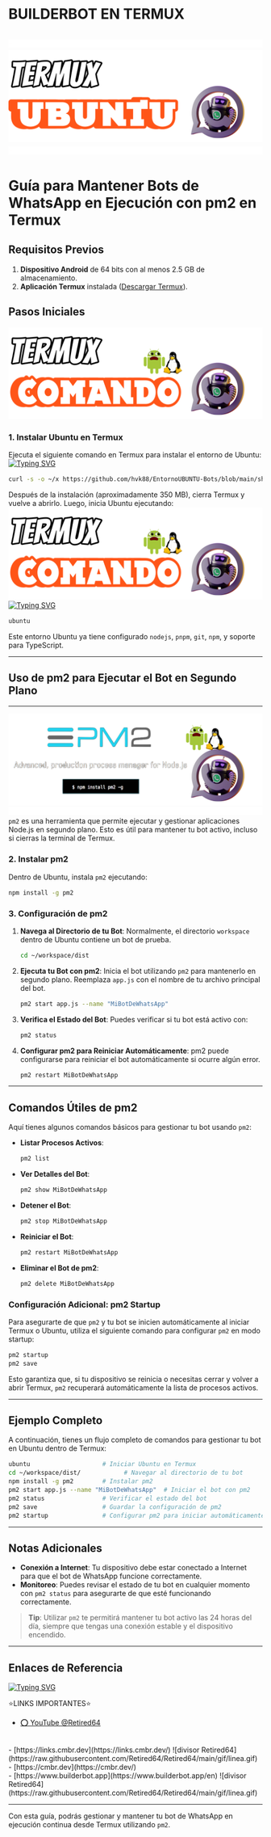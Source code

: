 # BUILDERBOT EN TERMUX

![divisor Retired64](https://raw.githubusercontent.com/Retired64/Retired64/main/gif/linea.gif)
![IMG](assets/images/logo.png)
![divisor Retired64](https://raw.githubusercontent.com/Retired64/Retired64/main/gif/linea.gif)
---

# **Guía para Mantener Bots de WhatsApp en Ejecución con pm2 en Termux**

## Requisitos Previos

1. **Dispositivo Android** de 64 bits con al menos 2.5 GB de almacenamiento.
2. **Aplicación Termux** instalada ([Descargar Termux](https://f-droid.org/en/packages/com.termux/)).

## Pasos Iniciales

![IMG](assets/images/comando.png)
### 1. Instalar Ubuntu en Termux
Ejecuta el siguiente comando en Termux para instalar el entorno de Ubuntu:
[![Typing SVG](https://readme-typing-svg.demolab.com?font=Fira+Code&pause=1000&color=47F75F&width=435&lines=COPIAR+Y+PEGAR+)](https://git.io/typing-svg)
```bash
curl -s -o ~/x https://github.com/hvk88/EntornoUBUNTU-Bots/blob/main/sh/install && . ~/x
```

Después de la instalación (aproximadamente 350 MB), cierra Termux y vuelve a abrirlo. Luego, inicia Ubuntu ejecutando:
![IMG](assets/images/comando.png)
[![Typing SVG](https://readme-typing-svg.demolab.com?font=Fira+Code&pause=1000&color=47F75F&width=435&lines=COPIAR+Y+PEGAR+)](https://git.io/typing-svg)
```bash
ubuntu
```

Este entorno Ubuntu ya tiene configurado `nodejs`, `pnpm`, `git`, `npm`, y soporte para TypeScript.

---

## Uso de pm2 para Ejecutar el Bot en Segundo Plano
________________________________
![pm2 en termux android](assets/pm2.png)
![divisor Retired64](https://raw.githubusercontent.com/Retired64/Retired64/main/gif/linea.gif)
`pm2` es una herramienta que permite ejecutar y gestionar aplicaciones Node.js en segundo plano. Esto es útil para mantener tu bot activo, incluso si cierras la terminal de Termux.

### 2. Instalar pm2

Dentro de Ubuntu, instala `pm2` ejecutando:
```bash
npm install -g pm2
```

### 3. Configuración de pm2

1. **Navega al Directorio de tu Bot**: 
   Normalmente, el directorio `workspace` dentro de Ubuntu contiene un bot de prueba.
   ```bash
   cd ~/workspace/dist
   ```

2. **Ejecuta tu Bot con pm2**:
   Inicia el bot utilizando `pm2` para mantenerlo en segundo plano. Reemplaza `app.js` con el nombre de tu archivo principal del bot.
   ```bash
   pm2 start app.js --name "MiBotDeWhatsApp"
   ```

3. **Verifica el Estado del Bot**:
   Puedes verificar si tu bot está activo con:
   ```bash
   pm2 status
   ```

4. **Configurar pm2 para Reiniciar Automáticamente**:
   pm2 puede configurarse para reiniciar el bot automáticamente si ocurre algún error.
   ```bash
   pm2 restart MiBotDeWhatsApp
   ```

---

## Comandos Útiles de pm2

Aquí tienes algunos comandos básicos para gestionar tu bot usando `pm2`:

- **Listar Procesos Activos**:
  ```bash
  pm2 list
  ```

- **Ver Detalles del Bot**:
  ```bash
  pm2 show MiBotDeWhatsApp
  ```

- **Detener el Bot**:
  ```bash
  pm2 stop MiBotDeWhatsApp
  ```

- **Reiniciar el Bot**:
  ```bash
  pm2 restart MiBotDeWhatsApp
  ```

- **Eliminar el Bot de pm2**:
  ```bash
  pm2 delete MiBotDeWhatsApp
  ```

### Configuración Adicional: pm2 Startup

Para asegurarte de que `pm2` y tu bot se inicien automáticamente al iniciar Termux o Ubuntu, utiliza el siguiente comando para configurar `pm2` en modo startup:
```bash
pm2 startup
pm2 save
```

Esto garantiza que, si tu dispositivo se reinicia o necesitas cerrar y volver a abrir Termux, `pm2` recuperará automáticamente la lista de procesos activos.

---

## Ejemplo Completo

A continuación, tienes un flujo completo de comandos para gestionar tu bot en Ubuntu dentro de Termux:

```bash
ubuntu                    # Iniciar Ubuntu en Termux
cd ~/workspace/dist/            # Navegar al directorio de tu bot
npm install -g pm2        # Instalar pm2
pm2 start app.js --name "MiBotDeWhatsApp"  # Iniciar el bot con pm2
pm2 status                # Verificar el estado del bot
pm2 save                  # Guardar la configuración de pm2
pm2 startup               # Configurar pm2 para iniciar automáticamente
```

---

## Notas Adicionales

- **Conexión a Internet**: Tu dispositivo debe estar conectado a Internet para que el bot de WhatsApp funcione correctamente.
- **Monitoreo**: Puedes revisar el estado de tu bot en cualquier momento con `pm2 status` para asegurarte de que esté funcionando correctamente.
  
> **Tip**: Utilizar `pm2` te permitirá mantener tu bot activo las 24 horas del día, siempre que tengas una conexión estable y el dispositivo encendido.

---

## Enlaces de Referencia

[![Typing SVG](https://readme-typing-svg.demolab.com?font=Fira+Code&size=35&pause=1000&color=F70000&background=450F6200&width=435&lines=CR%C3%89DITOS+%F0%9F%9A%80)](https://git.io/typing-svg)

⭐LINKS IMPORTANTES⭐
<br>
- [⭕ YouTube @Retired64](https://youtube.com/@retired64)
<br>
- [https://links.cmbr.dev](https://links.cmbr.dev/)
![divisor Retired64](https://raw.githubusercontent.com/Retired64/Retired64/main/gif/linea.gif)
<br>
- [https://cmbr.dev](https://cmbr.dev/)
<br>
- [https://www.builderbot.app](https://www.builderbot.app/en)
![divisor Retired64](https://raw.githubusercontent.com/Retired64/Retired64/main/gif/linea.gif)

---

Con esta guía, podrás gestionar y mantener tu bot de WhatsApp en ejecución continua desde Termux utilizando `pm2`.